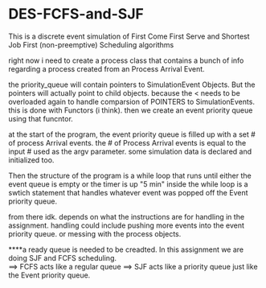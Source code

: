 # DES-FCFS-and-SJF
This is a discrete event simulation of First Come First Serve and Shortest Job First (non-preemptive) Scheduling algorithms



right now i need to create a process class that contains a bunch of info regarding a process created from an Process Arrival Event.


the priority_queue will contain pointers to SimulationEvent Objects.  But the pointers will actually point to child objects.
because the < needs to be overloaded again to handle comparsion of POINTERS to SimulationEvents.  this is done with Functors (i think).
then we create an event priority queue using that funcntor.

at the start of the program, the event priority queue is filled up with a set # of process Arrival events.  the # of Process Arrival events
is equal to the input # used as the argv parameter. some simulation data is declared and initialized too.

Then the structure of the program is a while loop that runs until either the event queue is empty or the timer is up "5 min"
inside the while loop is a swtich statement that handles whatever event was popped off the Event priority queue.

from there idk.  depends on what the instructions are for handling in the assignment.  handling could include pushing more events into
the event priority queue.  or messing with the process objects. 

****a ready queue is needed to be creadted.  In this assignment we are doing SJF and FCFS scheduling.  
==> FCFS acts like a regular queue
==> SJF acts like a priority queue just like the Event priority queue.
